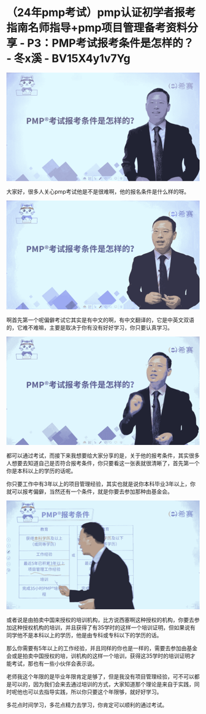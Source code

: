 # （24年pmp考试）pmp认证初学者报考指南名师指导+pmp项目管理备考资料分享 - P3：PMP考试报考条件是怎样的？ - 冬x溪 - BV15X4y1v7Yg

![](img/a9dddc1a1ea4c07d8192bfa1ede7ee55_0.png)

大家好，很多人关心pmp考试他是不是很难啊，他的报名条件是什么样的呀。

![](img/a9dddc1a1ea4c07d8192bfa1ede7ee55_2.png)

啊首先第一个呢偏僻考试它其实是有中文的啊，有中文翻译的，它是中英文双语的，它难不难嘛，主要是取决于你有没有好好学习，你只要认真学习。



![](img/a9dddc1a1ea4c07d8192bfa1ede7ee55_4.png)

都可以通过考试，而接下来我想要给大家分享的是，关于他的报考条件，其实很多人想要去知道自己是否符合报考条件，你只要看这一张表就很清晰了，首先第一个你是本科以上的学历的话呢。

你只要工作中有3年以上的项目管理经验，其实也就是说你本科毕业3年以上，你就可以报考偏僻，当然还有一个条件，就是你要去参加那种由基金会。



![](img/a9dddc1a1ea4c07d8192bfa1ede7ee55_6.png)

或者说是由拍卖中国来授权的培训机构，比方说西塞啊这种授权的机构，你要去参加这种授权机构的培训，并且获得了有35学时的这样一个培训证明，但如果说有同学他不是本科以上的学历，他是由专科或专科以下的学历的话。

那么你需要有5年以上的工作经验，并且同样的你也是一样的，需要去参加由基金会或是拍卖中国授权的培，训机构的这样一个培训，获得这35学时的培训证明才能考试，那也有一些小伙伴会表示说。

老师我这个年限的是毕业年限肯定是够了，但是我没有项目管理经验，可不可以都是可以的，因为我们会来去通过培训的方式，大家知道那个理论是来自于实践，同时呢他也可以去指导实践，所以你只要这个年限够，就好好学习。

多花点时间学习，多花点精力去学习，你肯定可以顺利的通过考试。